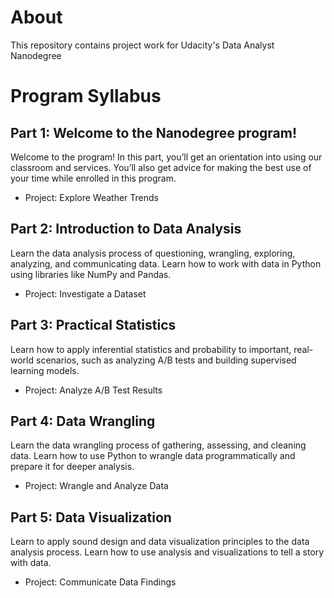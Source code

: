 # About
This repository contains project work for Udacity's Data Analyst Nanodegree

# Program Syllabus  

## Part 1: Welcome to the Nanodegree program!
Welcome to the program! In this part, you’ll get an orientation into using our classroom and services. You’ll also get advice for making the best use of your time while enrolled in this program.
- Project: Explore Weather Trends

## Part 2: Introduction to Data Analysis
Learn the data analysis process of questioning, wrangling, exploring, analyzing, and communicating data. Learn how to work with data in Python using libraries like NumPy and Pandas.
- Project: Investigate a Dataset

## Part 3: Practical Statistics
Learn how to apply inferential statistics and probability to important, real-world scenarios, such as analyzing A/B tests and building supervised learning models.
- Project: Analyze A/B Test Results

## Part 4: Data Wrangling
Learn the data wrangling process of gathering, assessing, and cleaning data. Learn how to use Python to wrangle data programmatically and prepare it for deeper analysis.
- Project: Wrangle and Analyze Data

## Part 5: Data Visualization
Learn to apply sound design and data visualization principles to the data analysis process. Learn how to use analysis and visualizations to tell a story with data.
- Project: Communicate Data Findings  
